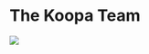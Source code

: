 <!-- Brandon Hdz -->
<!-- Ivan -->
# The Koopa Team
<a href="https://github.com/Axel3246/WiKoopa/graphs/contributors">
  <img src="https://contrib.rocks/image?repo=Axel3246/WiKoopa" />
</a>
